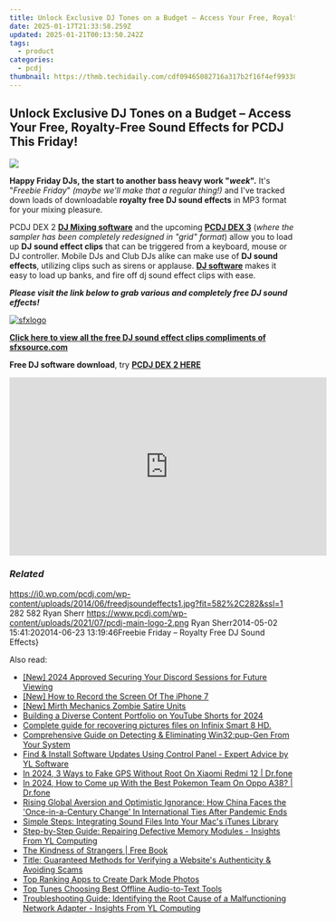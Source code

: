 ```yaml
---
title: Unlock Exclusive DJ Tones on a Budget – Access Your Free, Royalty-Free Sound Effects for PCDJ This Friday!
date: 2025-01-17T21:33:58.259Z
updated: 2025-01-21T00:13:50.242Z
tags:
  - product
categories:
  - pcdj
thumbnail: https://thmb.techidaily.com/cdf09465082716a317b2f16f4ef99338eb56d0b864c0910b3b97914866d756b0.jpg
---
```


## Unlock Exclusive DJ Tones on a Budget – Access Your Free, Royalty-Free Sound Effects for PCDJ This Friday!

[![](https://i0.wp.com/pcdj.com/wp-content/uploads/2014/06/freedjsoundeffects1.jpg?resize=582%2C270&ssl=1)](https://i0.wp.com/pcdj.com/wp-content/uploads/2014/06/freedjsoundeffects1.jpg?fit=582%2C282&ssl=1 "freedjsoundeffects1")

**Happy Friday DJs, the start to another bass heavy work "_week_".** It's "_Freebie Friday_" _(maybe we'll make that a regular thing!)_ and I've tracked down loads of downloadable **royalty free DJ sound effects** in MP3 format for your mixing pleasure. 

PCDJ DEX 2 [**DJ Mixing software**](https://tools.techidaily.com/pcdj/products/) and the upcoming **[PCDJ DEX 3](https://tools.techidaily.com/pcdj/products/)** (_where the sampler has been_ _completely redesigned in "grid" format_) allow you to load up **DJ** **sound effect clips** that can be triggered from a keyboard, mouse or DJ controller. Mobile DJs and Club DJs alike can make use of **DJ sound effects**, utilizing clips such as sirens or applause. [**DJ software**](https://tools.techidaily.com/pcdj/products/) makes it easy to load up banks, and fire off dj sound effect clips with ease. 

_**Please visit the link below to grab various and completely free DJ sound effects!**_ 

[![sfxlogo](https://pcdj.com/wp-content/uploads/2014/05/sfxlogo.jpg)](https://pcdj.com/wp-content/uploads/2014/05/sfxlogo.jpg) 

**[Click here to view all the free DJ sound effect clips compliments of sfxsource.com](http://www.sfxsource.com/free-sound-effects.cfm)** 

**Free DJ software download**, try **[PCDJ DEX 2 HERE](https://tools.techidaily.com/pcdj/products/)**

<!-- affiliate ads begin -->
<iframe width="560" height="315" src="https://www.youtube.com/embed/poI1NQxHfjc?si=ZLG0wziYcTKIKwL5" title="YouTube video player" frameborder="0" allow="accelerometer; autoplay; clipboard-write; encrypted-media; gyroscope; picture-in-picture; web-share" referrerpolicy="strict-origin-when-cross-origin" allowfullscreen></iframe>
<!-- affiliate ads end -->

### _Related_

https://i0.wp.com/pcdj.com/wp-content/uploads/2014/06/freedjsoundeffects1.jpg?fit=582%2C282&ssl=1 282 582 Ryan Sherr https://www.pcdj.com/wp-content/uploads/2021/07/pcdj-main-logo-2.png Ryan Sherr2014-05-02 15:41:202014-06-23 13:19:46Freebie Friday – Royalty Free DJ Sound Effects}

<ins class="adsbygoogle"
     style="display:block"
     data-ad-format="autorelaxed"
     data-ad-client="ca-pub-7571918770474297"
     data-ad-slot="1223367746"></ins>

<ins class="adsbygoogle"
     style="display:block"
     data-ad-client="ca-pub-7571918770474297"
     data-ad-slot="8358498916"
     data-ad-format="auto"
     data-full-width-responsive="true"></ins>

<span class="atpl-alsoreadstyle">Also read:</span>
<div><ul>
<li><a href="https://visual-screen-recording.techidaily.com/new-2024-approved-securing-your-discord-sessions-for-future-viewing/"><u>[New] 2024 Approved Securing Your Discord Sessions for Future Viewing</u></a></li>
<li><a href="https://digital-screen-recording.techidaily.com/new-how-to-record-the-screen-of-the-iphone-7/"><u>[New] How to Record the Screen Of The iPhone 7</u></a></li>
<li><a href="https://article-tips.techidaily.com/new-mirth-mechanics-zombie-satire-units/"><u>[New] Mirth Mechanics Zombie Satire Units</u></a></li>
<li><a href="https://youtube-blog.techidaily.com/ing-a-diverse-content-portfolio-on-youtube-shorts-for-2024/"><u>Building a Diverse Content Portfolio on YouTube Shorts for 2024</u></a></li>
<li><a href="https://phone-solutions.techidaily.com/complete-guide-for-recovering-pictures-files-on-infinix-smart-8-hd-by-fonelab-android-recover-pictures/"><u>Complete guide for recovering pictures files on Infinix Smart 8 HD.</u></a></li>
<li><a href="https://win-exclusive.techidaily.com/comprehensive-guide-on-detecting-and-eliminating-win32pup-gen-from-your-system/"><u>Comprehensive Guide on Detecting & Eliminating Win32:pup-Gen From Your System</u></a></li>
<li><a href="https://win-exclusive.techidaily.com/find-and-install-software-updates-using-control-panel-expert-advice-by-yl-software/"><u>Find & Install Software Updates Using Control Panel - Expert Advice by YL Software</u></a></li>
<li><a href="https://change-location.techidaily.com/in-2024-3-ways-to-fake-gps-without-root-on-xiaomi-redmi-12-drfone-by-drfone-virtual-android/"><u>In 2024, 3 Ways to Fake GPS Without Root On Xiaomi Redmi 12 | Dr.fone</u></a></li>
<li><a href="https://android-pokemon-go.techidaily.com/in-2024-how-to-come-up-with-the-best-pokemon-team-on-oppo-a38-drfone-by-drfone-virtual-android/"><u>In 2024, How to Come up With the Best Pokemon Team On Oppo A38? | Dr.fone</u></a></li>
<li><a href="https://win-exclusive.techidaily.com/rising-global-aversion-and-optimistic-ignorance-how-china-faces-the-once-in-a-century-change-in-international-ties-after-pandemic-ends/"><u>Rising Global Aversion and Optimistic Ignorance: How China Faces the 'Once-in-a-Century Change' In International Ties After Pandemic Ends</u></a></li>
<li><a href="https://win-exclusive.techidaily.com/simple-steps-integrating-sound-files-into-your-macs-itunes-library/"><u>Simple Steps: Integrating Sound Files Into Your Mac's iTunes Library</u></a></li>
<li><a href="https://win-exclusive.techidaily.com/step-by-step-guide-repairing-defective-memory-modules-insights-from-yl-computing/"><u>Step-by-Step Guide: Repairing Defective Memory Modules - Insights From YL Computing</u></a></li>
<li><a href="https://novels-ebooks.techidaily.com/138568667-9781440138980-the-kindness-of-strangers/"><u>The Kindness of Strangers | Free Book</u></a></li>
<li><a href="https://win-exclusive.techidaily.com/title-guaranteed-methods-for-verifying-a-websites-authenticity-and-avoiding-scams/"><u>Title: Guaranteed Methods for Verifying a Website's Authenticity & Avoiding Scams</u></a></li>
<li><a href="https://win-exclusive.techidaily.com/top-ranking-apps-to-create-dark-mode-photos/"><u>Top Ranking Apps to Create Dark Mode Photos</u></a></li>
<li><a href="https://fox-hovers.techidaily.com/top-tunes-choosing-best-offline-audio-to-text-tools/"><u>Top Tunes Choosing Best Offline Audio-to-Text Tools</u></a></li>
<li><a href="https://win-exclusive.techidaily.com/troubleshooting-guide-identifying-the-root-cause-of-a-malfunctioning-network-adapter-insights-from-yl-computing/"><u>Troubleshooting Guide: Identifying the Root Cause of a Malfunctioning Network Adapter - Insights From YL Computing</u></a></li>
</ul></div>

